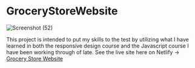 # GroceryStoreWebsite

![Screenshot (52)](https://github.com/DumsterCoder/GroceryStoreWebsite/assets/123784143/2a416f98-14db-43f0-acc1-f27cf8f5b7b8)

This project is intended to put my skills to the test by utilizing what I have learned in both the responsive design course and the Javascript course I have been working through of late.
See the live site here on Netlify -> <a href="https://benevolent-froyo-cededc.netlify.app/" target="_blank" >Grocery Store Website</a>
